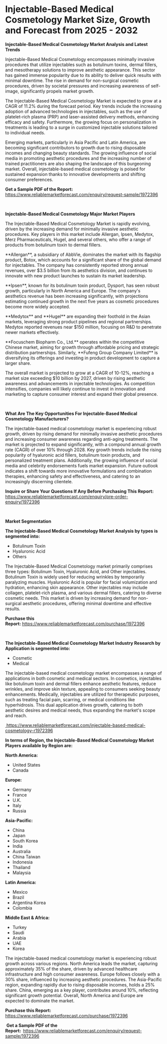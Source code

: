 <p><h1>Injectable-Based Medical Cosmetology Market Size, Growth and Forecast from 2025 - 2032</h1></p><p><strong>Injectable-Based Medical Cosmetology Market Analysis and Latest Trends</strong></p>
<p><p>Injectable-Based Medical Cosmetology encompasses minimally invasive procedures that utilize injectables such as botulinum toxins, dermal fillers, and mesotherapy solutions to improve aesthetic appearance. This sector has gained immense popularity due to its ability to deliver quick results with minimal downtime. The rise in demand for non-surgical cosmetic procedures, driven by societal pressures and increasing awareness of self-image, significantly propels market growth.</p><p>The Injectable-Based Medical Cosmetology Market is expected to grow at a CAGR of 11.2% during the forecast period. Key trends include the increasing adoption of advanced technologies in injectables, such as the use of platelet-rich plasma (PRP) and laser-assisted delivery methods, enhancing efficacy and safety. Furthermore, the growing focus on personalization in treatments is leading to a surge in customized injectable solutions tailored to individual needs.</p><p>Emerging markets, particularly in Asia Pacific and Latin America, are becoming significant contributors to growth due to rising disposable incomes and changing beauty standards. The growing influence of social media in promoting aesthetic procedures and the increasing number of trained practitioners are also shaping the landscape of this burgeoning market. Overall, injectable-based medical cosmetology is poised for sustained expansion thanks to innovative developments and shifting consumer preferences.</p></p>
<p><strong>Get a Sample PDF of the Report:&nbsp;</strong> <a href="https://www.reliablemarketforecast.com/enquiry/request-sample/1972396?utm_campaign=3619&utm_medium=2&utm_source=Github&utm_content=ia&utm_term=19042025&utm_id=injectable-based-medical-cosmetology">https://www.reliablemarketforecast.com/enquiry/request-sample/1972396</a></p>
<p>&nbsp;</p>
<p><strong>Injectable-Based Medical Cosmetology Major Market Players</strong></p>
<p><p>The Injectable-Based Medical Cosmetology Market is rapidly evolving, driven by the increasing demand for minimally invasive aesthetic procedures. Key players in this market include Allergan, Ipsen, Medytox, Merz Pharmaceuticals, Hugel, and several others, who offer a range of products from botulinum toxin to dermal fillers.</p><p>**Allergan**, a subsidiary of AbbVie, dominates the market with its flagship product, Botox, which accounts for a significant share of the global demand for injectables. The company has consistently reported strong annual revenues, over $3.5 billion from its aesthetics division, and continues to innovate with new product launches to sustain its market leadership.</p><p>**Ipsen**, known for its botulinum toxin product, Dysport, has seen robust growth, particularly in North America and Europe. The company's aesthetics revenue has been increasing significantly, with projections estimating continued growth in the next five years as cosmetic procedures become more widely accepted.</p><p>**Medytox** and **Hugel** are expanding their foothold in the Asian markets, leveraging strong product pipelines and regional partnerships. Medytox reported revenues near $150 million, focusing on R&D to penetrate newer markets effectively.</p><p>**Focuschem Biopharm Co., Ltd.** operates within the competitive Chinese market, aiming for growth through affordable pricing and strategic distribution partnerships. Similarly, **Fufeng Group Company Limited** is diversifying its offerings and investing in product development to capture a larger share.</p><p>The overall market is projected to grow at a CAGR of 10-12%, reaching a market size exceeding $10 billion by 2027, driven by rising aesthetic awareness and advancements in injectable technologies. As competition intensifies, companies will likely continue to invest in innovation and marketing to capture consumer interest and expand their global presence.</p></p>
<p>&nbsp;</p>
<p><strong>What Are The Key Opportunities For Injectable-Based Medical Cosmetology Manufacturers?</strong></p>
<p><p>The injectable-based medical cosmetology market is experiencing robust growth, driven by rising demand for minimally invasive aesthetic procedures and increasing consumer awareness regarding anti-aging treatments. The market is projected to expand significantly, with a compound annual growth rate (CAGR) of over 10% through 2028. Key growth trends include the rising popularity of hyaluronic acid fillers, botulinum toxin products, and personalized treatment plans. Additionally, the growing influence of social media and celebrity endorsements fuels market expansion. Future outlook indicates a shift towards more innovative formulations and combination therapies, enhancing safety and effectiveness, and catering to an increasingly discerning clientele.</p></p>
<p><strong>Inquire or Share Your Questions If Any Before Purchasing This Report:</strong> <a href="https://www.reliablemarketforecast.com/enquiry/pre-order-enquiry/1972396?utm_campaign=3619&utm_medium=2&utm_source=Github&utm_content=ia&utm_term=19042025&utm_id=injectable-based-medical-cosmetology">https://www.reliablemarketforecast.com/enquiry/pre-order-enquiry/1972396</a></p>
<p>&nbsp;</p>
<p><strong>Market Segmentation</strong></p>
<p><strong>The Injectable-Based Medical Cosmetology Market Analysis by types is segmented into:</strong></p>
<p><ul><li>Botulinum Toxin</li><li>Hyaluronic Acid</li><li>Others</li></ul></p>
<p><p>The Injectable-Based Medical Cosmetology market primarily comprises three types: Botulinum Toxin, Hyaluronic Acid, and Other injectables. Botulinum Toxin is widely used for reducing wrinkles by temporarily paralyzing muscles. Hyaluronic Acid is popular for facial volumization and hydration, enhancing skin appearance. Other injectables may include collagen, platelet-rich plasma, and various dermal fillers, catering to diverse cosmetic needs. This market is driven by increasing demand for non-surgical aesthetic procedures, offering minimal downtime and effective results.</p></p>
<p><strong>Purchase this Report:&nbsp;</strong><a href="https://www.reliablemarketforecast.com/purchase/1972396?utm_campaign=3619&utm_medium=2&utm_source=Github&utm_content=ia&utm_term=19042025&utm_id=injectable-based-medical-cosmetology">https://www.reliablemarketforecast.com/purchase/1972396</a></p>
<p>&nbsp;</p>
<p><strong>The Injectable-Based Medical Cosmetology Market Industry Research by Application is segmented into:</strong></p>
<p><ul><li>Cosmetic</li><li>Medical</li></ul></p>
<p><p>The injectable-based medical cosmetology market encompasses a range of applications in both cosmetic and medical sectors. In cosmetics, injectables like botulinum toxin and dermal fillers enhance aesthetic features, reduce wrinkles, and improve skin texture, appealing to consumers seeking beauty enhancements. Medically, injectables are utilized for therapeutic purposes, such as treating facial pain, scarring, or medical conditions like hyperhidrosis. This dual application drives growth, catering to both aesthetic desires and medical needs, thus expanding the market's scope and reach.</p></p>
<p><a href="https://www.reliablemarketforecast.com/injectable-based-medical-cosmetology-r1972396?utm_campaign=3619&utm_medium=2&utm_source=Github&utm_content=ia&utm_term=19042025&utm_id=injectable-based-medical-cosmetology">&nbsp;https://www.reliablemarketforecast.com/injectable-based-medical-cosmetology-r1972396</a></p>
<p><strong>In terms of Region, the Injectable-Based Medical Cosmetology Market Players available by Region are:</strong></p>
<p>
    <p> <strong> North America: </strong>
        <ul>
            <li>United States</li>
            <li>Canada</li>
        </ul>
        </p> 
    <p> <strong> Europe: </strong>
        <ul>
            <li>Germany</li>
            <li>France</li>
            <li>U.K.</li>
            <li>Italy</li>
            <li>Russia</li>
        </ul>
        </p> 
    <p> <strong> Asia-Pacific: </strong>
        <ul>
            <li>China</li>
            <li>Japan</li>
            <li>South Korea</li>
            <li>India</li>
            <li>Australia</li>
            <li>China Taiwan</li>
            <li>Indonesia</li>
            <li>Thailand</li>
            <li>Malaysia</li>
        </ul>
        </p> 
    <p> <strong> Latin America: </strong>
        <ul>
            <li>Mexico</li>
            <li>Brazil</li>
            <li>Argentina Korea</li>
            <li>Colombia</li>
        </ul>
        </p> 
    <p> <strong> Middle East & Africa: </strong>
        <ul>
            <li>Turkey</li>
            <li>Saudi</li>
            <li>Arabia</li>
            <li>UAE</li>
            <li>Korea</li>
        </ul>
    </p>
    </p>
<p><p>The injectable-based medical cosmetology market is experiencing robust growth across various regions. North America leads the market, capturing approximately 35% of the share, driven by advanced healthcare infrastructure and high consumer awareness. Europe follows closely with a 30% share, influenced by increasing aesthetic procedures. The Asia-Pacific region, expanding rapidly due to rising disposable incomes, holds a 25% share. China, emerging as a key player, contributes around 10%, reflecting significant growth potential. Overall, North America and Europe are expected to dominate the market.</p></p>
<p><strong>Purchase this Report: </strong><a href="https://www.reliablemarketforecast.com/purchase/1972396?utm_campaign=3619&utm_medium=2&utm_source=Github&utm_content=ia&utm_term=19042025&utm_id=injectable-based-medical-cosmetology">https://www.reliablemarketforecast.com/purchase/1972396</a></p>
<p>&nbsp;<strong>Get a Sample PDF of the Report:&nbsp;&nbsp;</strong><a href="https://www.reliablemarketforecast.com/enquiry/request-sample/1972396?utm_campaign=3619&utm_medium=2&utm_source=Github&utm_content=ia&utm_term=19042025&utm_id=injectable-based-medical-cosmetology">https://www.reliablemarketforecast.com/enquiry/request-sample/1972396</a></p>
<p><strong></strong></p>
<p><p></p><p></p><p></p></p>
